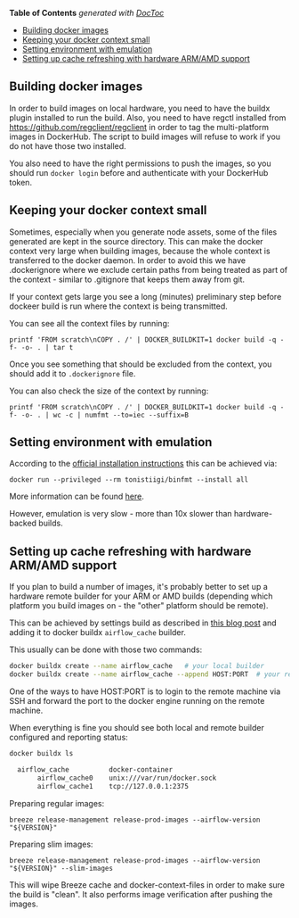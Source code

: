 <!--
 Licensed to the Apache Software Foundation (ASF) under one
 or more contributor license agreements.  See the NOTICE file
 distributed with this work for additional information
 regarding copyright ownership.  The ASF licenses this file
 to you under the Apache License, Version 2.0 (the
 "License"); you may not use this file except in compliance
 with the License.  You may obtain a copy of the License at

   http://www.apache.org/licenses/LICENSE-2.0

 Unless required by applicable law or agreed to in writing,
 software distributed under the License is distributed on an
 "AS IS" BASIS, WITHOUT WARRANTIES OR CONDITIONS OF ANY
 KIND, either express or implied.  See the License for the
 specific language governing permissions and limitations
 under the License.
 -->

<!-- START doctoc generated TOC please keep comment here to allow auto update -->
<!-- DON'T EDIT THIS SECTION, INSTEAD RE-RUN doctoc TO UPDATE -->
**Table of Contents**  *generated with [DocToc](https://github.com/thlorenz/doctoc)*

- [Building docker images](#building-docker-images)
- [Keeping your docker context small](#keeping-your-docker-context-small)
- [Setting environment with emulation](#setting-environment-with-emulation)
- [Setting up cache refreshing with hardware ARM/AMD support](#setting-up-cache-refreshing-with-hardware-armamd-support)

<!-- END doctoc generated TOC please keep comment here to allow auto update -->

## Building docker images

In order to build images on local hardware, you need to have the buildx plugin installed to run the build.
Also, you need to have regctl installed from https://github.com/regclient/regclient in order to tag
the multi-platform images in DockerHub. The script to build images will refuse to work if
you do not have those two installed.

You also need to have the right permissions to push the images, so you should run
`docker login` before and authenticate with your DockerHub token.

## Keeping your docker context small

Sometimes, especially when you generate node assets, some of the files generated are kept in the source
directory. This can make the docker context very large when building images, because the whole context
is transferred to the docker daemon. In order to avoid this we have .dockerignore where we exclude certain
paths from being treated as part of the context - similar to .gitignore that keeps them away from git.

If your context gets large you see a long (minutes) preliminary step before dockeer build is run
where the context is being transmitted.

You can see all the context files by running:

```shell script
printf 'FROM scratch\nCOPY . /' | DOCKER_BUILDKIT=1 docker build -q -f- -o- . | tar t
```

Once you see something that should be excluded from the context, you should add it to `.dockerignore` file.

You can also check the size of the context by running:

```shell script
printf 'FROM scratch\nCOPY . /' | DOCKER_BUILDKIT=1 docker build -q -f- -o- . | wc -c | numfmt --to=iec --suffix=B
```


## Setting environment with emulation

According to the [official installation instructions](https://docs.docker.com/buildx/working-with-buildx/#build-multi-platform-images)
this can be achieved via:

```shell
docker run --privileged --rm tonistiigi/binfmt --install all
```

More information can be found [here](https://docs.docker.com/engine/reference/commandline/buildx_create/).

However, emulation is very slow - more than 10x slower than hardware-backed builds.

## Setting up cache refreshing with hardware ARM/AMD support

If you plan to build a number of images, it's probably better to set up a hardware remote builder
for your ARM or AMD builds (depending which platform you build images on - the "other" platform should be
remote).

This can be achieved by settings build as described in
[this blog post](https://www.docker.com/blog/speed-up-building-with-docker-buildx-and-graviton2-ec2/) and
adding it to docker buildx `airflow_cache` builder.

This usually can be done with those two commands:

```bash
docker buildx create --name airflow_cache   # your local builder
docker buildx create --name airflow_cache --append HOST:PORT  # your remote builder
```

One of the ways to have HOST:PORT is to login to the remote machine via SSH and forward the port to
the docker engine running on the remote machine.

When everything is fine you should see both local and remote builder configured and reporting status:

```bash
docker buildx ls

  airflow_cache          docker-container
       airflow_cache0    unix:///var/run/docker.sock
       airflow_cache1    tcp://127.0.0.1:2375
```

Preparing regular images:

```shell script
breeze release-management release-prod-images --airflow-version "${VERSION}"
```

Preparing slim images:

```shell script
breeze release-management release-prod-images --airflow-version "${VERSION}" --slim-images
```

This will wipe Breeze cache and docker-context-files in order to make sure the build is "clean". It
also performs image verification after pushing the images.
